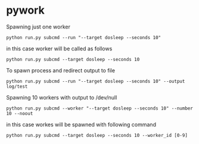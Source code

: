 # pywork

Spawning just one worker
```
python run.py subcmd --run "--target dosleep --seconds 10"
```

in this case worker will be called as follows
```
python run.py subcmd --target dosleep --seconds 10
```

To spawn process and redirect output to file
```
python run.py subcmd --run "--target dosleep --seconds 10" --output log/test
```

Spawning 10 workers with output to /dev/null
```
python run.py subcmd --worker "--target dosleep --seconds 10" --number 10 --noout
```

in this case workes will be spawned with following command
```
python run.py subcmd --target dosleep --seconds 10 --worker_id [0-9]
```
